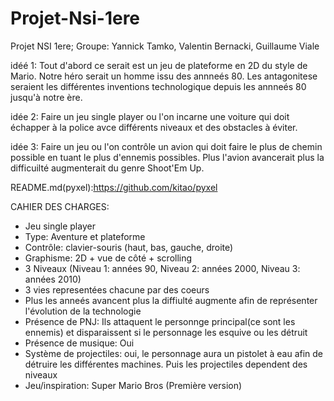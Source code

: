 # Projet-Nsi-1ere
Projet NSI 1ere; Groupe: Yannick Tamko, Valentin Bernacki, Guillaume Viale

idéé 1:  Tout d'abord ce serait est un jeu de plateforme en 2D du style de Mario. Notre héro serait un homme issu des annneés 80. Les antagonitese seraient les différentes inventions technologique depuis les annneés 80 jusqu'à notre ère.

idée 2:   Faire un jeu single player ou l'on incarne une voiture qui doit échapper à la police avce différents niveaux et des obstacles à éviter.

idée 3:   Faire un jeu ou l'on contrôle un avion qui doit faire le plus de chemin possible en tuant le plus d'ennemis possibles. Plus l'avion avancerait plus la difficuilté augmenterait du genre Shoot'Em Up. 

README.md(pyxel):https://github.com/kitao/pyxel


CAHIER DES CHARGES:

- Jeu single player
- Type: Aventure et plateforme
- Contrôle: clavier-souris (haut, bas, gauche, droite)
- Graphisme: 2D + vue de côté + scrolling
- 3 Niveaux (Niveau 1: années 90, Niveau 2: années 2000, Niveau 3: années 2010)
- 3 vies representées chacune par des coeurs
- Plus les anneés avancent plus la diffiulté augmente afin de représenter l'évolution de la technologie
- Présence de PNJ: Ils attaquent le personnge principal(ce sont les ennemis) et disparaissent si le personnage les esquive ou les détruit
- Présence de musique: Oui
- Système de projectiles: oui, le personnage aura un pistolet à eau afin de détruire les différentes machines. Puis les projectiles dependent des niveaux
- Jeu/inspiration: Super Mario Bros (Première version)

